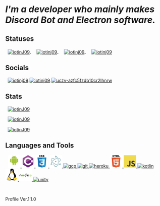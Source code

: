 <h1 align="left" >
  <b> <i>
    I'm a developer who mainly makes Discord Bot and Electron software.
  </i> </b>
</h1>

<p align="left">
  <h2>
    Statuses
  </h2>
</p>
<p align="left">
  &nbsp;
  <a href="https://github.com/iotinJ09">
    <img src="https://komarev.com/ghpvc/?username=iotinj09&label=Profile%20views&color=0e75b6&style=social" alt="iotinJ09" align="center">
  </a>
  　
  <a href="https://github.com/iotinJ09">
    <img src="https://img.shields.io/github/followers/iotinJ09?label=follow&logo=github&style=flat" alt="iotinj09" align="center" />
  </a>
  　
  <a href="https://twitter.com/intent/follow?screen_name=iotinJ09">
    <img src="https://img.shields.io/twitter/follow/iotinJ09?style=flat&color=1ca1f2" alt="iotinj09" align="center" />
  </a>
  　
  <a href="https://www.youtube.com/channel/UCZv-azFC5fzdB10cR2lHnRw?sub_confirmation=1">
    <img src="https://img.shields.io/youtube/channel/subscribers/UCZv-azFC5fzdB10cR2lHnRw?style=flat&logo=youtube" alt="iotinj09" align="center" />
  </a>
</p>

<p align="left">
  <h2>
    Socials
  </h2>
</p>

<p align="left">
  &nbsp;
  <a href="https://twitter.com/intent/follow?screen_name=iotinJ09">
    <img align="center" src="https://raw.githubusercontent.com/rahuldkjain/github-profile-readme-generator/master/src/images/icons/Social/twitter.svg" alt="iotinj09" height="20" width="30" />
  </a>
  <a href="https://instagram.com/iotinj09">
    <img align="center" src="https://raw.githubusercontent.com/rahuldkjain/github-profile-readme-generator/master/src/images/icons/Social/instagram.svg" alt="iotinj09" height="20" width="30" />
  </a>
  <a href="https://www.youtube.com/channel/UCZv-azFC5fzdB10cR2lHnRw?sub_confirmation=1">
    <img align="center" src="https://raw.githubusercontent.com/rahuldkjain/github-profile-readme-generator/master/src/images/icons/Social/youtube.svg" alt="uczv-azfc5fzdb10cr2lhnrw" height="20" width="30" />
  </a>
</p>

<p>
  <h2 align="left">
    Stats
  </h2>
</p>
<p align="left">
  &nbsp;
  <a href="https://github.com/iotinJ09">
    <img align="center" src="https://iotinj09.vercel.app/api?username=iotinJ09&show_icons=true&include_all_commits=true&count_private=true&custom_title=GitHub%20Stats" alt="iotinJ09" />
  </a>

  &nbsp;
  <a href="https://github.com/iotinJ09">
    <img align="center" src="https://iotinj09.vercel.app/api/top-langs?username=iotinJ09&card_width=495" alt="iotinJ09" />
  </a>

  &nbsp;
  <a href="https://github.com/iotinJ09">
    <img align="center" src="https://github-readme-stats.vercel.app/api/wakatime?username=iotinJ09" alt="iotinJ09" />
  </a>
  
</p>

<p>
  <h2 align="left">
    Languages and Tools
  </h2> 
</p>
<p align="left">
  &nbsp;
  <a href="https://developer.android.com" target="_blank" rel="noreferrer">
    <img src="https://raw.githubusercontent.com/devicons/devicon/master/icons/android/android-original-wordmark.svg" alt="android" width="40" height="40"/>
  </a>
  <a href="https://www.w3schools.com/cs/" target="_blank" rel="noreferrer">
    <img src="https://raw.githubusercontent.com/devicons/devicon/master/icons/csharp/csharp-original.svg" alt="csharp" width="40" height="40"/>
  </a>
  <a href="https://www.w3schools.com/css/" target="_blank" rel="noreferrer">
    <img src="https://raw.githubusercontent.com/devicons/devicon/master/icons/css3/css3-original-wordmark.svg" alt="css3" width="40" height="40"/>
  </a>
  <a href="https://www.electronjs.org" target="_blank" rel="noreferrer">
    <img src="https://raw.githubusercontent.com/devicons/devicon/master/icons/electron/electron-original.svg" alt="electron" width="40" height="40"/>
  </a>
  <a href="https://cloud.google.com" target="_blank" rel="noreferrer">
    <img src="https://www.vectorlogo.zone/logos/google_cloud/google_cloud-icon.svg" alt="gcp" width="40" height="40"/>
  </a>
  <a href="https://git-scm.com/" target="_blank" rel="noreferrer">
    <img src="https://www.vectorlogo.zone/logos/git-scm/git-scm-icon.svg" alt="git" width="40" height="40"/>
  </a>
  <a href="https://heroku.com" target="_blank" rel="noreferrer">
    <img src="https://www.vectorlogo.zone/logos/heroku/heroku-icon.svg" alt="heroku" width="40" height="40"/>
  </a>
  <a href="https://www.w3.org/html/" target="_blank" rel="noreferrer">
    <img src="https://raw.githubusercontent.com/devicons/devicon/master/icons/html5/html5-original-wordmark.svg" alt="html5" width="40" height="40"/>
  </a>
  <a href="https://developer.mozilla.org/en-US/docs/Web/JavaScript" target="_blank" rel="noreferrer">
    <img src="https://raw.githubusercontent.com/devicons/devicon/master/icons/javascript/javascript-original.svg" alt="javascript" width="40" height="40"/>
  </a>
  <a href="https://kotlinlang.org" target="_blank" rel="noreferrer">
    <img src="https://www.vectorlogo.zone/logos/kotlinlang/kotlinlang-icon.svg" alt="kotlin" width="40" height="40"/>
  </a>
  <a href="https://www.linux.org/" target="_blank" rel="noreferrer">
    <img src="https://raw.githubusercontent.com/devicons/devicon/master/icons/linux/linux-original.svg" alt="linux" width="40" height="40"/>
  </a>
  <a href="https://nodejs.org" target="_blank" rel="noreferrer">
    <img src="https://raw.githubusercontent.com/devicons/devicon/master/icons/nodejs/nodejs-original-wordmark.svg" alt="nodejs" width="40" height="40"/>
  </a>
  <a href="https://unity.com/" target="_blank" rel="noreferrer">
    <img src="https://www.vectorlogo.zone/logos/unity3d/unity3d-icon.svg" alt="unity" width="40" height="40"/>
  </a>
</p>

<br/>

<p>
  Profile Ver.1.1.0
</p>
